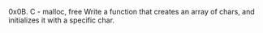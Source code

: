 0x0B. C - malloc, free
Write a function that creates an array of chars, and initializes it with a specific char.
